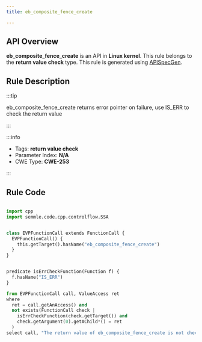 ```yaml
---
title: eb_composite_fence_create

---
```



## API Overview
**eb_composite_fence_create** is an API in **Linux kernel**. This rule belongs to the **return value check** type. This rule is generated using [APISpecGen](../../tools/APISpecGen).
## Rule Description

:::tip

eb_composite_fence_create returns error pointer on failure, use IS_ERR to check the return value

:::

:::info

- Tags: **return value check**
- Parameter Index: **N/A**
- CWE Type: **CWE-253**

:::

## Rule Code
```python

import cpp
import semmle.code.cpp.controlflow.SSA


class EVPFunctionCall extends FunctionCall {
  EVPFunctionCall() {
    this.getTarget().hasName("eb_composite_fence_create")
  }
}


predicate isErrCheckFunction(Function f) {
  f.hasName("IS_ERR") 
}

from EVPFunctionCall call, ValueAccess ret
where
  ret = call.getAnAccess() and
  not exists(FunctionCall check |
    isErrCheckFunction(check.getTarget()) and
    check.getArgument(0).getAChild*() = ret
  )
select call, "The return value of eb_composite_fence_create is not checked with IS_ERR."
    
```